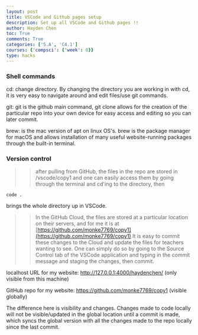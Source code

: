 ```yaml
---
layout: post
title: VSCode and Github pages setup
description: Set up all VSCode and Github pages !!
author: Hayden Chen
toc: True
comments: True
categories: ['5.A', 'C4.1']
courses: {'compsci': {'week': 0}}
type: hacks
---
```


### Shell commands

cd: change directory. By changing the directory you are working in with cd, it is very easy to navigate around and edit files/use git commands.

git: git is the github main command, git clone allows for the creation of the particular repo into your own device for easy access and editing so you can later commit.

brew: is the mac version of apt on linux OS's. brew is the package manager for macOS and allows installation of many useful website-running packages through the built-in terminal.

### Version control

>>after pulling from GitHub, the files in the repo are stored in /vscode/copy1 and one can easily access them by going through the terminal and cd'ing to the directory, then
```
code .
```
brings the whole directory up in VSCode.
>>In the GitHub Cloud, the files are stored at a particular location on their servers, and for me it is at [https://github.com/monke7769/copy1](https://github.com/monke7769/copy1)
>>It is easy to commit these changes to the Cloud and update the files for teachers wanting to see. One can simply do so by going to the Source Control tab of the VSCode application and typing in the commit message and staging the changes, then commit.

localhost URL for my website: http://127.0.0.1:4000/haydenchen/ (only visible from this machine)

GitHub repo for my website: https://github.com/monke7769/copy1 (visible globally)

The difference here is visibility and changes. Changes made to code locally will not be visible/updated in the global location until a commit is made, which syncs the global version with all the changes made to the repo locally since the last commit.
